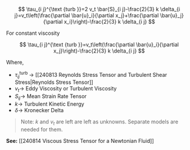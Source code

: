   


$$
\tau_{i j}^{\text {turb }}=2 v_t \bar{S}_{i j}-\frac{2}{3} k \delta_{i j}=v_t\left(\frac{\partial \bar{u}_i}{\partial x_j}+\frac{\partial \bar{u}_j}{\partial x_i}\right)-\frac{2}{3} k \delta_{i j}
$$


For constant viscosity

$$
\tau_{i j}^{\text {turb }}=v_t\left(\frac{\partial \bar{u}_i}{\partial x_j}\right)-\frac{2}{3} k \delta_{i j}
$$


Where, 
- $\tau_{i j}^{\text {turb }}\rightarrow$ [[240813 Reynolds Stress Tensor and Turbulent Shear Stress|Reynolds Stress Tensor]]
- $v_t\rightarrow$ Eddy Viscosity or Turbulent Viscosity
- $S_{ij}\rightarrow$ Mean Strain Rate Tensor
- $k\rightarrow$ Turbulent Kinetic Energy
- $\delta \rightarrow$ Kronecker Delta 

> Note: $k$ and $v_t$ are left are left as unknowns. Separate models are needed for them.  

**See:** [[240814 Viscous Stress Tensor for a Newtonian Fluid]]
